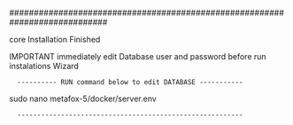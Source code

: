 
############################################################################

core Installation Finished  

IMPORTANT  immediately edit Database user and password before run instalations Wizard

      ---------- RUN command below to edit DATABASE -----------

sudo nano metafox-5/docker/server.env

      --------------------------------------------------------- 
      
      

